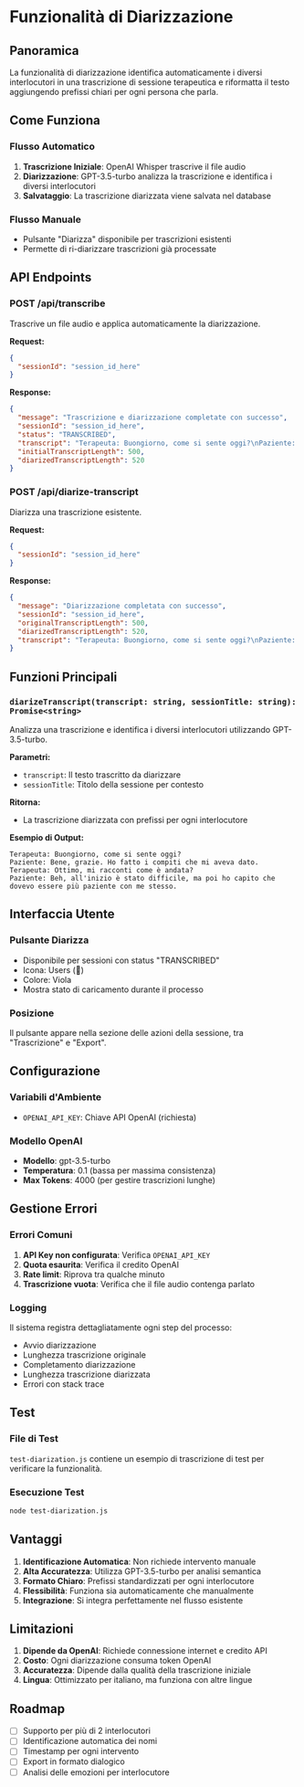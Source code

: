 # Funzionalità di Diarizzazione

## Panoramica

La funzionalità di diarizzazione identifica automaticamente i diversi interlocutori in una trascrizione di sessione terapeutica e riformatta il testo aggiungendo prefissi chiari per ogni persona che parla.

## Come Funziona

### Flusso Automatico
1. **Trascrizione Iniziale**: OpenAI Whisper trascrive il file audio
2. **Diarizzazione**: GPT-3.5-turbo analizza la trascrizione e identifica i diversi interlocutori
3. **Salvataggio**: La trascrizione diarizzata viene salvata nel database

### Flusso Manuale
- Pulsante "Diarizza" disponibile per trascrizioni esistenti
- Permette di ri-diarizzare trascrizioni già processate

## API Endpoints

### POST /api/transcribe
Trascrive un file audio e applica automaticamente la diarizzazione.

**Request:**
```json
{
  "sessionId": "session_id_here"
}
```

**Response:**
```json
{
  "message": "Trascrizione e diarizzazione completate con successo",
  "sessionId": "session_id_here",
  "status": "TRANSCRIBED",
  "transcript": "Terapeuta: Buongiorno, come si sente oggi?\nPaziente: Bene, grazie...",
  "initialTranscriptLength": 500,
  "diarizedTranscriptLength": 520
}
```

### POST /api/diarize-transcript
Diarizza una trascrizione esistente.

**Request:**
```json
{
  "sessionId": "session_id_here"
}
```

**Response:**
```json
{
  "message": "Diarizzazione completata con successo",
  "sessionId": "session_id_here",
  "originalTranscriptLength": 500,
  "diarizedTranscriptLength": 520,
  "transcript": "Terapeuta: Buongiorno, come si sente oggi?\nPaziente: Bene, grazie..."
}
```

## Funzioni Principali

### `diarizeTranscript(transcript: string, sessionTitle: string): Promise<string>`

Analizza una trascrizione e identifica i diversi interlocutori utilizzando GPT-3.5-turbo.

**Parametri:**
- `transcript`: Il testo trascritto da diarizzare
- `sessionTitle`: Titolo della sessione per contesto

**Ritorna:**
- La trascrizione diarizzata con prefissi per ogni interlocutore

**Esempio di Output:**
```
Terapeuta: Buongiorno, come si sente oggi?
Paziente: Bene, grazie. Ho fatto i compiti che mi aveva dato.
Terapeuta: Ottimo, mi racconti come è andata?
Paziente: Beh, all'inizio è stato difficile, ma poi ho capito che dovevo essere più paziente con me stesso.
```

## Interfaccia Utente

### Pulsante Diarizza
- Disponibile per sessioni con status "TRANSCRIBED"
- Icona: Users (👥)
- Colore: Viola
- Mostra stato di caricamento durante il processo

### Posizione
Il pulsante appare nella sezione delle azioni della sessione, tra "Trascrizione" e "Export".

## Configurazione

### Variabili d'Ambiente
- `OPENAI_API_KEY`: Chiave API OpenAI (richiesta)

### Modello OpenAI
- **Modello**: gpt-3.5-turbo
- **Temperatura**: 0.1 (bassa per massima consistenza)
- **Max Tokens**: 4000 (per gestire trascrizioni lunghe)

## Gestione Errori

### Errori Comuni
1. **API Key non configurata**: Verifica `OPENAI_API_KEY`
2. **Quota esaurita**: Verifica il credito OpenAI
3. **Rate limit**: Riprova tra qualche minuto
4. **Trascrizione vuota**: Verifica che il file audio contenga parlato

### Logging
Il sistema registra dettagliatamente ogni step del processo:
- Avvio diarizzazione
- Lunghezza trascrizione originale
- Completamento diarizzazione
- Lunghezza trascrizione diarizzata
- Errori con stack trace

## Test

### File di Test
`test-diarization.js` contiene un esempio di trascrizione di test per verificare la funzionalità.

### Esecuzione Test
```bash
node test-diarization.js
```

## Vantaggi

1. **Identificazione Automatica**: Non richiede intervento manuale
2. **Alta Accuratezza**: Utilizza GPT-3.5-turbo per analisi semantica
3. **Formato Chiaro**: Prefissi standardizzati per ogni interlocutore
4. **Flessibilità**: Funziona sia automaticamente che manualmente
5. **Integrazione**: Si integra perfettamente nel flusso esistente

## Limitazioni

1. **Dipende da OpenAI**: Richiede connessione internet e credito API
2. **Costo**: Ogni diarizzazione consuma token OpenAI
3. **Accuratezza**: Dipende dalla qualità della trascrizione iniziale
4. **Lingua**: Ottimizzato per italiano, ma funziona con altre lingue

## Roadmap

- [ ] Supporto per più di 2 interlocutori
- [ ] Identificazione automatica dei nomi
- [ ] Timestamp per ogni intervento
- [ ] Export in formato dialogico
- [ ] Analisi delle emozioni per interlocutore 